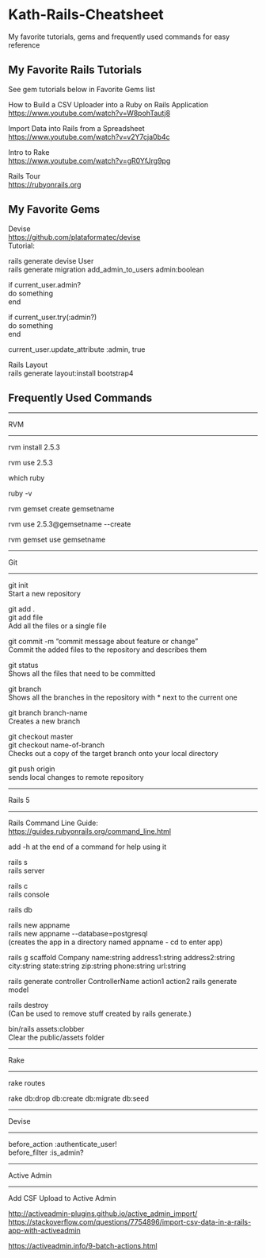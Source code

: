 # Kath-Rails-Cheatsheet
My favorite tutorials, gems and frequently used commands for easy reference


## My Favorite Rails Tutorials

See gem tutorials below in Favorite Gems list  

How to Build a CSV Uploader into a Ruby on Rails Application  
https://www.youtube.com/watch?v=W8pohTautj8

Import Data into Rails from a Spreadsheet  
https://www.youtube.com/watch?v=v2Y7cja0b4c

Intro to Rake  
https://www.youtube.com/watch?v=gR0YfJrg9pg

Rails Tour  
https://rubyonrails.org


## My Favorite Gems

Devise  
https://github.com/plataformatec/devise  
Tutorial: 

rails generate devise User  
rails generate migration add_admin_to_users admin:boolean  

if current_user.admin?  
   do something  
end  

if current_user.try(:admin?)  
   do something  
end  

current_user.update_attribute :admin, true  





Rails Layout  
rails generate layout:install bootstrap4




## Frequently Used Commands

______________
RVM
______________

rvm install 2.5.3

rvm use 2.5.3

which ruby

ruby -v

rvm gemset create gemsetname

rvm use 2.5.3@gemsetname --create

rvm gemset use gemsetname

______________
Git
______________

git init  
Start a new repository

git add .  
git add file  
Add all the files or a single file

git commit -m “commit message about feature or change”  
Commit the added files to the repository and describes them

git status  
Shows all the files that need to be committed

git branch  
Shows all the branches in the repository with * next to the current one

git branch branch-name  
Creates a new branch

git checkout master  
git checkout name-of-branch  
Checks out a copy of the target branch onto your local directory
 
git push origin  
sends local changes to remote repository

______________
Rails 5
______________

Rails Command Line Guide: https://guides.rubyonrails.org/command_line.html  

add -h at the end of a command for help using it  

rails s  
rails server  

rails c  
rails console

rails db  

rails new appname  
rails new appname --database=postgresql  
(creates the app in a directory named appname - cd to enter app)  

rails g scaffold Company name:string address1:string address2:string city:string state:string zip:string phone:string url:string  

rails generate controller ControllerName action1 action2
rails generate model  

rails destroy  
(Can be used to remove stuff created by rails generate.)  

bin/rails assets:clobber  
Clear the public/assets folder  

______________
Rake
______________
rake routes  

rake db:drop db:create db:migrate db:seed
______________
Devise
______________

before_action :authenticate_user!  
before_filter :is_admin?


______________
Active Admin
______________

Add CSF Upload to Active Admin  

http://activeadmin-plugins.github.io/active_admin_import/  
https://stackoverflow.com/questions/7754896/import-csv-data-in-a-rails-app-with-activeadmin

https://activeadmin.info/9-batch-actions.html

  
  
